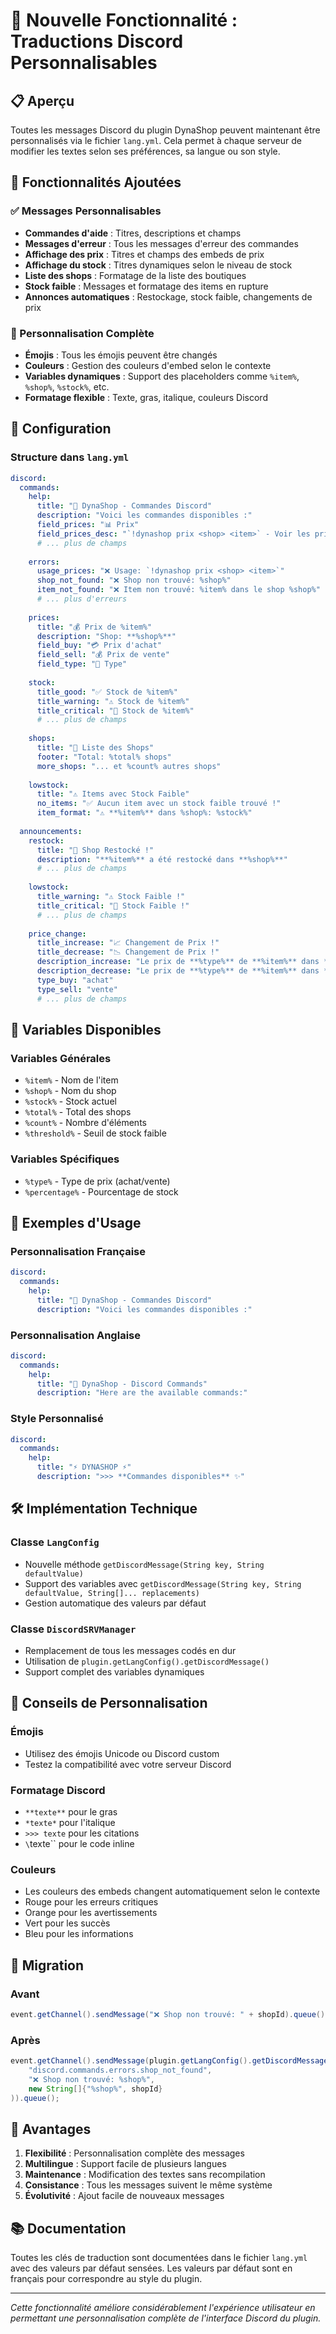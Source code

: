 # 🎉 Nouvelle Fonctionnalité : Traductions Discord Personnalisables

## 📋 Aperçu

Toutes les messages Discord du plugin DynaShop peuvent maintenant être personnalisés via le fichier `lang.yml`. Cela permet à chaque serveur de modifier les textes selon ses préférences, sa langue ou son style.

## 🚀 Fonctionnalités Ajoutées

### ✅ Messages Personnalisables
- **Commandes d'aide** : Titres, descriptions et champs
- **Messages d'erreur** : Tous les messages d'erreur des commandes
- **Affichage des prix** : Titres et champs des embeds de prix
- **Affichage du stock** : Titres dynamiques selon le niveau de stock
- **Liste des shops** : Formatage de la liste des boutiques
- **Stock faible** : Messages et formatage des items en rupture
- **Annonces automatiques** : Restockage, stock faible, changements de prix

### 🎨 Personnalisation Complète
- **Émojis** : Tous les émojis peuvent être changés
- **Couleurs** : Gestion des couleurs d'embed selon le contexte
- **Variables dynamiques** : Support des placeholders comme `%item%`, `%shop%`, `%stock%`, etc.
- **Formatage flexible** : Texte, gras, italique, couleurs Discord

## 📝 Configuration

### Structure dans `lang.yml`
```yaml
discord:
  commands:
    help:
      title: "🏪 DynaShop - Commandes Discord"
      description: "Voici les commandes disponibles :"
      field_prices: "📊 Prix"
      field_prices_desc: "`!dynashop prix <shop> <item>` - Voir les prix d'un item"
      # ... plus de champs
    
    errors:
      usage_prices: "❌ Usage: `!dynashop prix <shop> <item>`"
      shop_not_found: "❌ Shop non trouvé: %shop%"
      item_not_found: "❌ Item non trouvé: %item% dans le shop %shop%"
      # ... plus d'erreurs
    
    prices:
      title: "💰 Prix de %item%"
      description: "Shop: **%shop%**"
      field_buy: "💳 Prix d'achat"
      field_sell: "💰 Prix de vente"
      field_type: "🏪 Type"
    
    stock:
      title_good: "✅ Stock de %item%"
      title_warning: "⚠️ Stock de %item%"
      title_critical: "🚨 Stock de %item%"
      # ... plus de champs
    
    shops:
      title: "🏪 Liste des Shops"
      footer: "Total: %total% shops"
      more_shops: "... et %count% autres shops"
    
    lowstock:
      title: "⚠️ Items avec Stock Faible"
      no_items: "✅ Aucun item avec un stock faible trouvé !"
      item_format: "⚠️ **%item%** dans %shop%: %stock%"
  
  announcements:
    restock:
      title: "🔄 Shop Restocké !"
      description: "**%item%** a été restocké dans **%shop%**"
      # ... plus de champs
    
    lowstock:
      title_warning: "⚠️ Stock Faible !"
      title_critical: "🚨 Stock Faible !"
      # ... plus de champs
    
    price_change:
      title_increase: "📈 Changement de Prix !"
      title_decrease: "📉 Changement de Prix !"
      description_increase: "Le prix de **%type%** de **%item%** dans **%shop%** a augmenté"
      description_decrease: "Le prix de **%type%** de **%item%** dans **%shop%** a diminué"
      type_buy: "achat"
      type_sell: "vente"
      # ... plus de champs
```

## 🔧 Variables Disponibles

### Variables Générales
- `%item%` - Nom de l'item
- `%shop%` - Nom du shop
- `%stock%` - Stock actuel
- `%total%` - Total des shops
- `%count%` - Nombre d'éléments
- `%threshold%` - Seuil de stock faible

### Variables Spécifiques
- `%type%` - Type de prix (achat/vente)
- `%percentage%` - Pourcentage de stock

## 🎯 Exemples d'Usage

### Personnalisation Française
```yaml
discord:
  commands:
    help:
      title: "🏪 DynaShop - Commandes Discord"
      description: "Voici les commandes disponibles :"
```

### Personnalisation Anglaise
```yaml
discord:
  commands:
    help:
      title: "🏪 DynaShop - Discord Commands"
      description: "Here are the available commands:"
```

### Style Personnalisé
```yaml
discord:
  commands:
    help:
      title: "⚡ DYNASHOP ⚡"
      description: ">>> **Commandes disponibles** ✨"
```

## 🛠️ Implémentation Technique

### Classe `LangConfig`
- Nouvelle méthode `getDiscordMessage(String key, String defaultValue)`
- Support des variables avec `getDiscordMessage(String key, String defaultValue, String[]... replacements)`
- Gestion automatique des valeurs par défaut

### Classe `DiscordSRVManager`
- Remplacement de tous les messages codés en dur
- Utilisation de `plugin.getLangConfig().getDiscordMessage()`
- Support complet des variables dynamiques

## 🎨 Conseils de Personnalisation

### Émojis
- Utilisez des émojis Unicode ou Discord custom
- Testez la compatibilité avec votre serveur Discord

### Formatage Discord
- `**texte**` pour le gras
- `*texte*` pour l'italique
- `>>> texte` pour les citations
- `\`texte\`` pour le code inline

### Couleurs
- Les couleurs des embeds changent automatiquement selon le contexte
- Rouge pour les erreurs critiques
- Orange pour les avertissements
- Vert pour les succès
- Bleu pour les informations

## 🔄 Migration

### Avant
```java
event.getChannel().sendMessage("❌ Shop non trouvé: " + shopId).queue();
```

### Après
```java
event.getChannel().sendMessage(plugin.getLangConfig().getDiscordMessage(
    "discord.commands.errors.shop_not_found", 
    "❌ Shop non trouvé: %shop%", 
    new String[]{"%shop%", shopId}
)).queue();
```

## 🚀 Avantages

1. **Flexibilité** : Personnalisation complète des messages
2. **Multilingue** : Support facile de plusieurs langues
3. **Maintenance** : Modification des textes sans recompilation
4. **Consistance** : Tous les messages suivent le même système
5. **Évolutivité** : Ajout facile de nouveaux messages

## 📚 Documentation

Toutes les clés de traduction sont documentées dans le fichier `lang.yml` avec des valeurs par défaut sensées. Les valeurs par défaut sont en français pour correspondre au style du plugin.

---

*Cette fonctionnalité améliore considérablement l'expérience utilisateur en permettant une personnalisation complète de l'interface Discord du plugin.*

